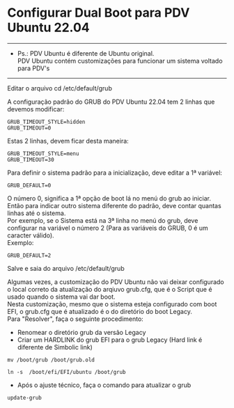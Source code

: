 # Configurar Dual Boot para PDV Ubuntu 22.04
___
- Ps.: PDV Ubuntu é diferente de Ubuntu original.  
  PDV Ubuntu contém customizações para funcionar um sistema voltado para PDV's
___

Editar o arquivo cd /etc/default/grub

A configuração padrão do GRUB do PDV Ubuntu 22.04 tem 2 linhas que devemos modificar:

```
GRUB_TIMEOUT_STYLE=hidden
GRUB_TIMEOUT=0
```

Estas 2 linhas, devem ficar desta maneira:

```
GRUB_TIMEOUT_STYLE=menu  
GRUB_TIMEOUT=30
```

Para definir o sistema padrão para a inicialização, deve editar a 1ª variável:

```
GRUB_DEFAULT=0
```

O número 0, significa a 1ª opção de boot lá no menú do grub ao iniciar.  
Então para indicar outro sistema diferente do padrão, deve contar quantas linhas até o sistema.  
Por exemplo, se o Sistema está na 3ª linha no menú do grub, deve configurar na variável o número 2 (Para as variáveis do GRUB, 0 é um caracter válido).  
Exemplo:  

```
GRUB_DEFAULT=2
```

Salve e saia do arquivo /etc/default/grub  

Algumas vezes, a customização do PDV Ubuntu não vai deixar configurado o local correto da atualização do arqiuvo grub.cfg, que é o Script que é usado quando o sistema vai dar boot.  
Nesta customização, mesmo que o sistema esteja configurado com boot EFI, o grub.cfg que é atualizado é o do diretório do boot Legacy.  
Para "Resolver", faça o seguinte procedimento:  

- Renomear o diretório grub da versão Legacy
- Criar um HARDLINK do grub EFI para o grub Legacy (Hard link é diferente de Simbolic link)

```
mv /boot/grub /boot/grub.old
```
```
ln -s  /boot/efi/EFI/ubuntu /boot/grub
```

- Após o ajuste técnico, faça o comando para atualizar o grub

```
update-grub
```
